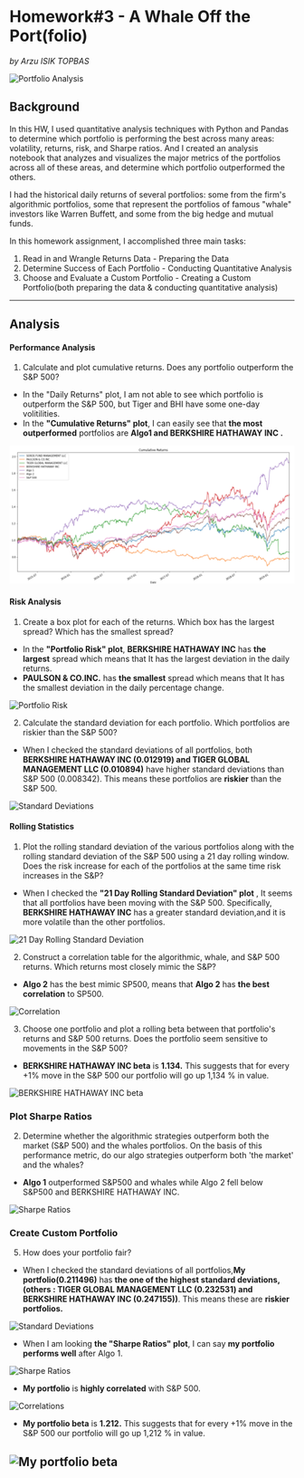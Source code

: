 # Homework#3 - A Whale Off the Port(folio)
   *by Arzu ISIK TOPBAS*

![Portfolio Analysis](https://s3.amazonaws.com/static-assets.m1finance.com/wp-content/uploads/2019/04/16201340/investment-portfolio-01.jpg)

## Background

In this HW, I used quantitative analysis techniques with Python and Pandas to determine which portfolio is performing the best across many areas: volatility, returns, risk, and Sharpe ratios. And I created an analysis notebook that analyzes and visualizes the major metrics of the portfolios across all of these areas, and determine which portfolio outperformed the others.

I had the historical daily returns of several portfolios: some from the firm's algorithmic portfolios, some that represent the portfolios of famous "whale" investors like Warren Buffett, and some from the big hedge and mutual funds. 

In this homework assignment, I accomplished three main tasks:

1. Read in and Wrangle Returns Data - Preparing the Data
2. Determine Success of Each Portfolio - Conducting Quantitative Analysis
3. Choose and Evaluate a Custom Portfolio - Creating a Custom Portfolio(both preparing the data & conducting quantitative analysis)

---
## Analysis

#### Performance Analysis

1. Calculate and plot cumulative returns. Does any portfolio outperform the S&P 500?
* In the "Daily Returns" plot, I am not able to see which portfolio is outperform the S&P 500, but Tiger and BHI have some one-day volitilities. 
* In the **"Cumulative Returns" plot**, I can easily see that **the most outperformed** portfolios are **Algo1 and BERKSHIRE HATHAWAY INC .**

![Cumulative Returns](https://github.com/arzuisiktopbas/03-A_Whale_Off_the_Portfolio/blob/main/Images/HW3-Cumulative%20Returns.png)

#### Risk Analysis

1. Create a box plot for each of the returns. Which box has the largest spread? Which has the smallest spread?
* In the **"Portfolio Risk" plot**, **BERKSHIRE HATHAWAY INC** has **the largest** spread which means that It has the largest deviation in the daily returns.
* **PAULSON & CO.INC.** has **the smallest** spread which means that It has the smallest deviation in the daily percentage change.

![Portfolio Risk](https://github.com/arzuisiktopbas/python-homework/blob/main/Homework%233/Images/HW3-Portfolio%20Risk.png)

2. Calculate the standard deviation for each portfolio. Which portfolios are riskier than the S&P 500?
* When I checked the standard deviations of all portfolios, both **BERKSHIRE HATHAWAY INC (0.012919) and TIGER GLOBAL MANAGEMENT LLC (0.010894)** have higher standard deviations than S&P 500 (0.008342). This means these portfolios are **riskier** than the S&P 500.

![Standard Deviations](https://github.com/arzuisiktopbas/python-homework/blob/main/Homework%233/Images/HW3-Standard%20deviations.png)

#### Rolling Statistics

1. Plot the rolling standard deviation of the various portfolios along with the rolling standard deviation of the S&P 500 using a 21 day rolling window. Does the risk increase for each of the portfolios at the same time risk increases in the S&P?
 * When I checked the **"21 Day Rolling Standard Deviation" plot** , It seems that all portfolios have been moving with the S&P 500. Specifically, **BERKSHIRE HATHAWAY INC** has a greater standard deviation,and it is more volatile than the other portfolios.
 
 ![21 Day Rolling Standard Deviation](https://github.com/arzuisiktopbas/python-homework/blob/main/Homework%233/Images/HW3-21%20Day%20Rolling%20St%20dev.png)

2. Construct a correlation table for the algorithmic, whale, and S&P 500 returns. Which returns most closely mimic the S&P?
 * **Algo 2** has the best mimic SP500, means that **Algo 2** has **the best correlation** to SP500.
 
 ![Correlation](https://github.com/arzuisiktopbas/python-homework/blob/main/Homework%233/Images/HW3-Correlation.png)
 
3. Choose one portfolio and plot a rolling beta between that portfolio's returns and S&P 500 returns. Does the portfolio seem sensitive to movements in the S&P 500?
* **BERKSHIRE HATHAWAY INC beta** is **1.134.** This suggests that for every +1% move in the S&P 500 our portfolio will go up 1,134 % in value.

 ![BERKSHIRE HATHAWAY INC beta](https://github.com/arzuisiktopbas/python-homework/blob/main/Homework%233/Images/HW3-BHI%20Beta.png)


### Plot Sharpe Ratios

2. Determine whether the algorithmic strategies outperform both the market (S&P 500) and the whales portfolios.
On the basis of this performance metric, do our algo strategies outperform both 'the market' and the whales? 
* **Algo 1** outperformed S&P500 and whales while Algo 2 fell below S&P500  and BERKSHIRE HATHAWAY INC.

 ![Sharpe Ratios](https://github.com/arzuisiktopbas/python-homework/blob/main/Homework%233/Images/HW3-Sharpe%20Ratios.png)
 
### Create Custom Portfolio

5. How does your portfolio fair?

* When I checked the standard deviations of all portfolios,**My portfolio(0.211496)** has **the one of the highest standard deviations,(others : TIGER GLOBAL MANAGEMENT LLC (0.232531) and BERKSHIRE HATHAWAY INC (0.247155))**. This means these  are **riskier portfolios.** 

![Standard Deviations](https://github.com/arzuisiktopbas/python-homework/blob/main/Homework%233/Images/HW3-%20Annualized%20My%20portfolio%20sta%20dev.png)

* When I am looking **the "Sharpe Ratios" plot**, I can say **my portfolio performs well** after Algo 1.

![Sharpe Ratios](https://github.com/arzuisiktopbas/python-homework/blob/main/Homework%233/Images/HW3-%20My%20portfolio%20Sharpe%20Ratios.png)

* **My portfolio** is **highly correlated** with S&P 500.

![Correlations](https://github.com/arzuisiktopbas/python-homework/blob/main/Homework%233/Images/HW3-My%20portfolio%20Corr.png)

* **My portfolio beta** is **1.212.** This suggests that for every +1% move in the S&P 500 our portfolio will go up 1,212 % in value.

![My portfolio beta](https://github.com/arzuisiktopbas/python-homework/blob/main/Homework%233/Images/HW3-%20My%20port%20Beta.png)
---
